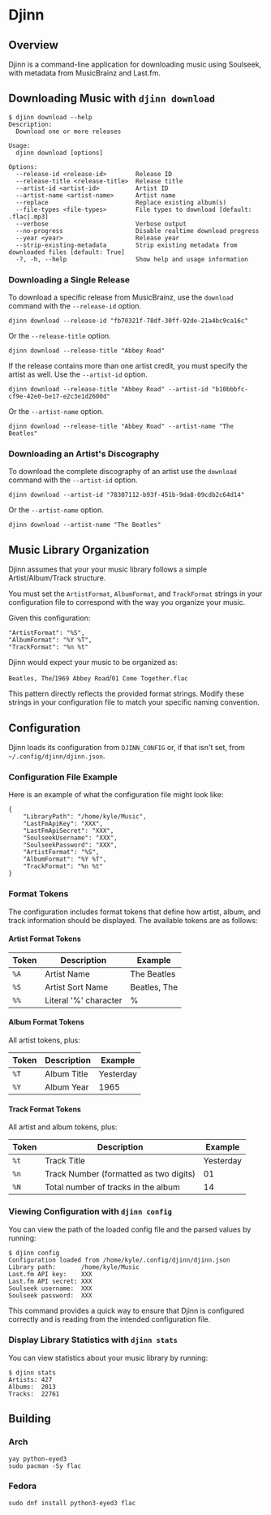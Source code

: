 # Djinn

## Overview

Djinn is a command-line application for downloading music using Soulseek, with metadata from MusicBrainz and Last.fm.

## Downloading Music with `djinn download`

```console
$ djinn download --help
Description:
  Download one or more releases

Usage:
  djinn download [options]

Options:
  --release-id <release-id>        Release ID
  --release-title <release-title>  Release title
  --artist-id <artist-id>          Artist ID
  --artist-name <artist-name>      Artist name
  --replace                        Replace existing album(s)
  --file-types <file-types>        File types to download [default: .flac|.mp3]
  --verbose                        Verbose output
  --no-progress                    Disable realtime download progress
  --year <year>                    Release year
  --strip-existing-metadata        Strip existing metadata from downloaded files [default: True]
  -?, -h, --help                   Show help and usage information
```

### Downloading a Single Release

To download a specific release from MusicBrainz, use the `download` command with the `--release-id` option.

```
djinn download --release-id "fb70321f-78df-30ff-92de-21a4bc9ca16c"
```

Or the `--release-title` option.

```
djinn download --release-title "Abbey Road"
```

If the release contains more than one artist credit, you must specify the artist as well. Use the `--artist-id` option.

```
djinn download --release-title "Abbey Road" --artist-id "b10bbbfc-cf9e-42e0-be17-e2c3e1d2600d"
```

Or the `--artist-name` option.

```
djinn download --release-title "Abbey Road" --artist-name "The Beatles"
```

### Downloading an Artist's Discography

To download the complete discography of an artist use the `download` command with the `--artist-id` option. 


```
djinn download --artist-id "78307112-b93f-451b-9da8-09cdb2c64d14"
```

Or the `--artist-name` option.

```
djinn download --artist-name "The Beatles"
```

## Music Library Organization

Djinn assumes that your your music library follows a simple Artist/Album/Track structure.

You must set the `ArtistFormat`, `AlbumFormat`, and `TrackFormat` strings in your configuration file to correspond with the way you organize your music.

Given this configuration:

```
"ArtistFormat": "%S",
"AlbumFormat": "%Y %T",
"TrackFormat": "%n %t"
```

Djinn would expect your music to be organized as:

`Beatles, The`/`1969 Abbey Road`/`01 Come Together.flac`

This pattern directly reflects the provided format strings. Modify these strings in your configuration file to match your specific naming convention.

## Configuration

Djinn loads its configuration from `DJINN_CONFIG` or, if that isn't set, from `~/.config/djinn/djinn.json`.

### Configuration File Example

Here is an example of what the configuration file might look like:

```
{
    "LibraryPath": "/home/kyle/Music",
    "LastFmApiKey": "XXX",
    "LastFmApiSecret": "XXX",
    "SoulseekUsername": "XXX",
    "SoulseekPassword": "XXX",
    "ArtistFormat": "%S",
    "AlbumFormat": "%Y %T",
    "TrackFormat": "%n %t"
}
```

### Format Tokens

The configuration includes format tokens that define how artist, album, and track information should be displayed. The available tokens are as follows:

#### Artist Format Tokens

| Token | Description           | Example      |
| ----- | --------------------- | ------------ |
| `%A`  | Artist Name           | The Beatles  |
| `%S`  | Artist Sort Name      | Beatles, The |
| `%%`  | Literal '%' character | %            |

#### Album Format Tokens

All artist tokens, plus:

| Token | Description | Example   |
| ----- | ----------- | --------- |
| `%T`  | Album Title | Yesterday |
| `%Y`  | Album Year  | 1965      |

#### Track Format Tokens

All artist and album tokens, plus:

| Token | Description                            | Example   |
| ----- | -------------------------------------- | --------- |
| `%t`  | Track Title                            | Yesterday |
| `%n`  | Track Number (formatted as two digits) | 01        |
| `%N`  | Total number of tracks in the album    | 14        |

### Viewing Configuration with `djinn config`

You can view the path of the loaded config file and the parsed values by running:

```console
$ djinn config
Configuration loaded from /home/kyle/.config/djinn/djinn.json
Library path:       /home/kyle/Music
Last.fm API key:    XXX
Last.fm API secret: XXX
Soulseek username:  XXX
Soulseek password:  XXX
```

This command provides a quick way to ensure that Djinn is configured correctly and is reading from the intended configuration file.

### Display Library Statistics with `djinn stats`

You can view statistics about your music library by running:

```console
$ djinn stats
Artists: 427
Albums:  2013
Tracks:  22761
```

## Building

### Arch

```
yay python-eyed3
sudo pacman -Sy flac
```

### Fedora

```console
sudo dnf install python3-eyed3 flac
```

